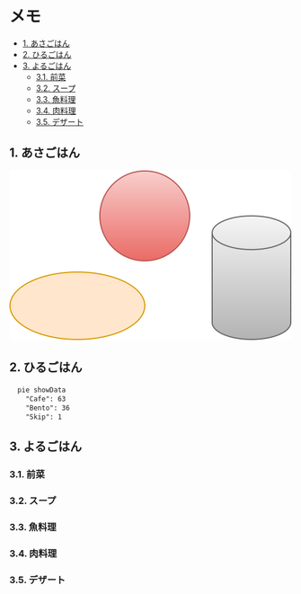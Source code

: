 # メモ <!-- omit in toc -->
- [1. あさごはん](#1-あさごはん)
- [2. ひるごはん](#2-ひるごはん)
- [3. よるごはん](#3-よるごはん)
  - [3.1. 前菜](#31-前菜)
  - [3.2. スープ](#32-スープ)
  - [3.3. 魚料理](#33-魚料理)
  - [3.4. 肉料理](#34-肉料理)
  - [3.5. デザート](#35-デザート)

## 1. あさごはん

![](breakfast.drawio.svg)

## 2. ひるごはん

```mermaid
  pie showData
    "Cafe": 63
    "Bento": 36
    "Skip": 1
```

## 3. よるごはん

### 3.1. 前菜

### 3.2. スープ

### 3.3. 魚料理

### 3.4. 肉料理

### 3.5. デザート

